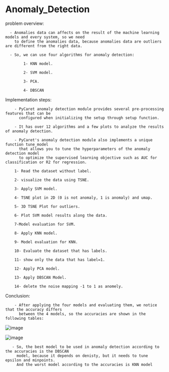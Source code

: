 # Anomaly_Detection

problem overview:
      
      - Anomalies data can affects on the result of the machine learning models and every system, so we need 
        to define the anomalies data, because anomalies data are outliers are different from the right data.

      - So, we can use four algorithms for anomaly detection:
      
            1- KNN model.
            
            2- SVM model.
            
            3- PCA.
            
            4- DBSCAN

Implementation steps:
        
        - PyCaret anomaly detection module provides several pre-processing features that can be 
          configured when initializing the setup through setup function. 
        
        - It has over 12 algorithms and a few plots to analyze the results of anomaly detection. 
        
        - PyCaret's anomaly detection module also implements a unique function tune_model 
          that allows you to tune the hyperparameters of the anomaly detection model 
          to optimize the supervised learning objective such as AUC for classification or R2 for regression.

        1- Read the dataset without label.
        
        2- visualize the data using TSNE.
        
        3- Apply SVM model.
        
        4- TSNE plot in 2D (0 is not anomaly, 1 is anomaly) and umap.
        
        5- 3D TSNE Plot for outliers.
        
        6- Plot SVM model results along the data.
        
        7-Model evaluation for SVM.
        
        8- Apply KNN model.
        
        9- Model evaluation for KNN.
        
        10- Evaluate the dataset that has labels.
        
        11- show only the data that has label=1.
        
        12- Apply PCA model.
        
        13- Apply DBSCAN Model.
        
        14- delete the noise mapping -1 to 1 as anomely.
        
  
Conclusion:
        
        - After applying the four models and evaluating them, we notice that the accuracy differs 
          between the 4 models, so the accuracies are shown in the following tables:
          
          
  ![image](https://user-images.githubusercontent.com/54502733/183566763-2682defc-ed2d-4ad3-8414-b908ae52eaf4.png)
  
  
  ![image](https://user-images.githubusercontent.com/54502733/183566790-3c566f11-d735-4c4f-bfb6-a2a01bbb9283.png)



       - So, the best model to be used in anomaly detection according to the accuracies is the DBSCAN
         model, because it depends on denisty, but it needs to tune epsilon and minpoints.
         And the worst model according to the accuracies is KNN model
